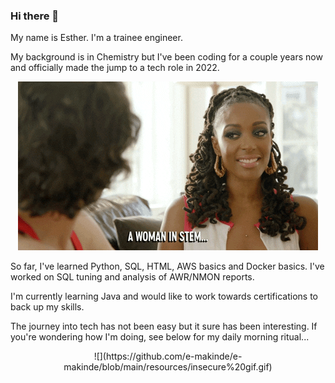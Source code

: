 ### Hi there 👋

My name is Esther. I'm a trainee engineer.

My background is in Chemistry but I've been coding for a couple years now and officially made the jump to a tech role in 2022.

<!-- Woman in stem GIF-->
<p align="center">
    <img src="https://github.com/e-makinde/e-makinde/blob/main/resources/woman%20in%20stem%20gif.gif">
</p>

So far, I've learned Python, SQL, HTML, AWS basics and Docker basics. I've worked on SQL tuning and analysis of AWR/NMON reports.

I'm currently learning Java and would like to work towards certifications to back up my skills.

The journey into tech has not been easy but it sure has been interesting. If you're wondering how I'm doing, see below for my daily morning ritual...

<!-- Insecure GIF -->
<p align="center">
![](https://github.com/e-makinde/e-makinde/blob/main/resources/insecure%20gif.gif)
</p>

<!--
**e-makinde/e-makinde** is a ✨ _special_ ✨ repository because its `README.md` (this file) appears on your GitHub profile.

Here are some ideas to get you started:

- 🔭 I’m currently working on ...
- 🌱 I’m currently learning ...
- 👯 I’m looking to collaborate on ...
- 🤔 I’m looking for help with ...
- 💬 Ask me about ...
- 📫 How to reach me: ...
- 😄 Pronouns: ...
- ⚡ Fun fact: ...
-->

